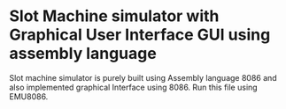 # Slot Machine simulator with Graphical User Interface GUI using assembly language
Slot machine simulator is  purely built using Assembly language 8086 and also implemented graphical Interface using 8086.
Run this file using EMU8086.
